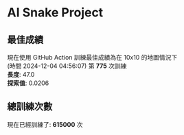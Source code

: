 
# AI Snake Project

## **最佳成績**


















現在使用 GitHub Action 訓練最佳成績為在 10x10 的地圖情況下  
(時間 2024-12-04 04:56:07) 第 **775** 次訓練  
**長度**: 47.0  
**探索值**: 0.0206





































## 總訓練次數
現在已經訓練了: **615000** 次
